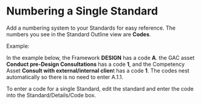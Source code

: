 # Numbering a Single Standard

Add a numbering system to your Standards for easy reference. The numbers you see in the Standard Outline view are **Codes**.

Example:

In the example below, the Framework **DESIGN** has a code **A**. the GAC asset **Conduct pre-Design Consultations** has a code **1**, and the Competency Asset **Consult with external/internal clien**t has a code **1**. The codes nest automatically so there is no need to enter A.1.1.

To enter a code for a single Standard, edit the standard and enter the code into the Standard/Details/Code box.
